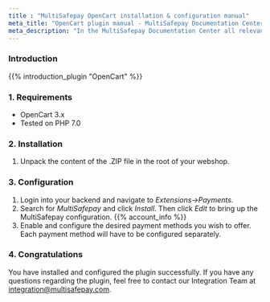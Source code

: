 ```yaml
---
title : "MultiSafepay OpenCart installation & configuration manual"
meta_title: "OpenCart plugin manual - MultiSafepay Documentation Center"
meta_description: "In the MultiSafepay Documentation Center all relevant information regarding our Plugins and API. As well as Support pages for Payment Method, Tools and General Questions. You can also find the contact details of our Support Team and Integration Team."
---
```


### Introduction

{{% introduction_plugin "OpenCart" %}}

### 1. Requirements
- OpenCart 3.x
- Tested on PHP 7.0

### 2. Installation
 1. Unpack the content of the .ZIP file in the root of your webshop.

### 3. Configuration
1. Login into your backend and navigate to _Extensions->Payments_.
2. Search for _MultiSafepay_ and click _Install_. Then click _Edit_ to bring up the MultiSafepay configuration. {{% account_info %}}
3. Enable and configure the desired payment methods you wish to offer. Each payment method will have to be configured separately.

### 4. Congratulations
You have installed and configured the plugin successfully. If you have any questions regarding the plugin, feel free to contact our Integration Team at <integration@multisafepay.com>.

